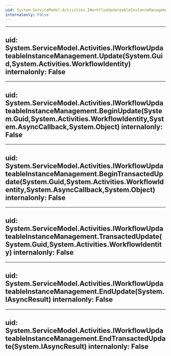 ```yaml
---
uid: System.ServiceModel.Activities.IWorkflowUpdateableInstanceManagement
internalonly: False
---
```


---
uid: System.ServiceModel.Activities.IWorkflowUpdateableInstanceManagement.Update(System.Guid,System.Activities.WorkflowIdentity)
internalonly: False
---

---
uid: System.ServiceModel.Activities.IWorkflowUpdateableInstanceManagement.BeginUpdate(System.Guid,System.Activities.WorkflowIdentity,System.AsyncCallback,System.Object)
internalonly: False
---

---
uid: System.ServiceModel.Activities.IWorkflowUpdateableInstanceManagement.BeginTransactedUpdate(System.Guid,System.Activities.WorkflowIdentity,System.AsyncCallback,System.Object)
internalonly: False
---

---
uid: System.ServiceModel.Activities.IWorkflowUpdateableInstanceManagement.TransactedUpdate(System.Guid,System.Activities.WorkflowIdentity)
internalonly: False
---

---
uid: System.ServiceModel.Activities.IWorkflowUpdateableInstanceManagement.EndUpdate(System.IAsyncResult)
internalonly: False
---

---
uid: System.ServiceModel.Activities.IWorkflowUpdateableInstanceManagement.EndTransactedUpdate(System.IAsyncResult)
internalonly: False
---
